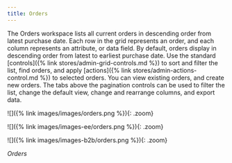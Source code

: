 ```yaml
---
title: Orders
---
```


The Orders workspace lists all current orders in descending order from latest purchase date. Each row in the grid represents an order, and each column represents an attribute, or data field. By default, orders display in descending order from latest to earliest purchase date. Use the standard [controls]({% link stores/admin-grid-controls.md %}) to sort and filter the list, find orders, and apply [actions]({% link stores/admin-actions-control.md %}) to selected orders. You can view existing orders, and create new orders. The tabs above the pagination controls can be used to filter the list, change the default view, change and rearrange columns, and export data.

<!--{% if "Default.CE Only" contains site.edition %}-->
![]({% link images/images/orders.png %}){: .zoom}
<!--{% endif %}-->
<!--{% if "Default.EE Only" contains site.edition %}-->
![]({% link images/images-ee/orders.png %}){: .zoom}
<!--{% endif %}-->
<!--{% if "Default.B2B Only" contains site.edition %}-->
![]({% link images/images-b2b/orders.png %}){: .zoom}
<!--{% endif %}-->
_Orders_
